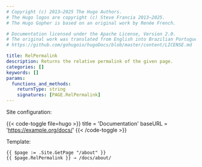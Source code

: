 ```yaml
---
# Copyright (c) 2013–2025 The Hugo Authors.
# The Hugo logos are copyright (c) Steve Francia 2013–2025.
# The Hugo Gopher is based on an original work by Renée French.

# Documentation licensed under the Apache License, Version 2.0.
# The original work was translated from English into Brazilian Portuguese.
# https://github.com/gohugoio/hugoDocs/blob/master/content/LICENSE.md

title: RelPermalink
description: Returns the relative permalink of the given page.
categories: []
keywords: []
params:
  functions_and_methods:
    returnType: string
    signatures: [PAGE.RelPermalink]
---
```


Site configuration:

{{< code-toggle file=hugo >}}
title = 'Documentation'
baseURL = 'https://example.org/docs/'
{{< /code-toggle >}}

Template:

```go-html-template
{{ $page := .Site.GetPage "/about" }}
{{ $page.RelPermalink }} → /docs/about/
```
